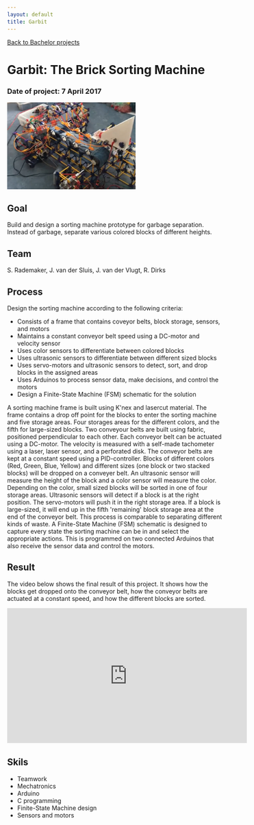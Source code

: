 ```yaml
---
layout: default
title: Garbit
---
```


[Back to Bachelor projects](./bachelor.md)
# Garbit: The Brick Sorting Machine
### Date of project: 7 April 2017
<img src="/assets/img/garbit.PNG" alt="garbit_project" width="300"/>

## Goal
Build and design a sorting machine prototype for garbage separation. Instead of garbage, separate various colored blocks of different heights.

## Team
S. Rademaker,
J. van der Sluis,
J. van der Vlugt,
R. Dirks

## Process
Design the sorting machine according to the following criteria:
* Consists of a frame that contains coveyor belts, block storage, sensors, and motors
* Maintains a constant conveyor belt speed using a DC-motor and velocity sensor
* Uses color sensors to differentiate between colored blocks
* Uses ultrasonic sensors to differentiate between different sized blocks
* Uses servo-motors and ultrasonic sensors to detect, sort, and drop blocks in the assigned areas
* Uses Arduinos to process sensor data, make decisions, and control the motors
* Design a Finite-State Machine (FSM) schematic for the solution

A sorting machine frame is built using K'nex and lasercut material. The frame contains a drop off point for the blocks to enter the sorting machine and five storage areas. 
Four storages areas for the different colors, and the fifth for large-sized blocks. 
Two conveyour belts are built using fabric, positioned perpendicular to each other.
Each conveyor belt can be actuated using a DC-motor. The velocity is measured with a self-made tachometer using a laser, laser sensor, and a perforated disk.
The conveyor belts are kept at a constant speed using a PID-controller.
Blocks of different colors (Red, Green, Blue, Yellow) and different sizes (one block or two stacked blocks) will be dropped on a conveyer belt. An ultrasonic sensor will measure the height of the block and a color sensor will measure the color. Depending on the color, small sized blocks will be sorted in one of four storage areas. Ultrasonic sensors will detect if a block is at the right position. The servo-motors will push it in the right storage area. If a block is large-sized, it will end up in the fifth 'remaining' block storage area at the end of the conveyor belt. This process is comparable to separating different kinds of waste. 
A Finite-State Machine (FSM) schematic is designed to capture every state the sorting machine can be in and select the appropriate actions. This is programmed on two connected Arduinos that also receive the sensor data and control the motors.

## Result

The video below shows the final result of this project. It shows how the blocks get dropped onto the conveyor belt, how the conveyor belts are actuated at a constant speed, and how the different blocks are sorted.
<iframe width="560" height="315" src="https://www.youtube.com/embed/M2jEXQdBnBI" title="YouTube video player" frameborder="0" allow="accelerometer; autoplay; clipboard-write; encrypted-media; gyroscope; picture-in-picture" allowfullscreen></iframe>


## Skils
* Teamwork
* Mechatronics
* Arduino
* C programming
* Finite-State Machine design
* Sensors and motors
